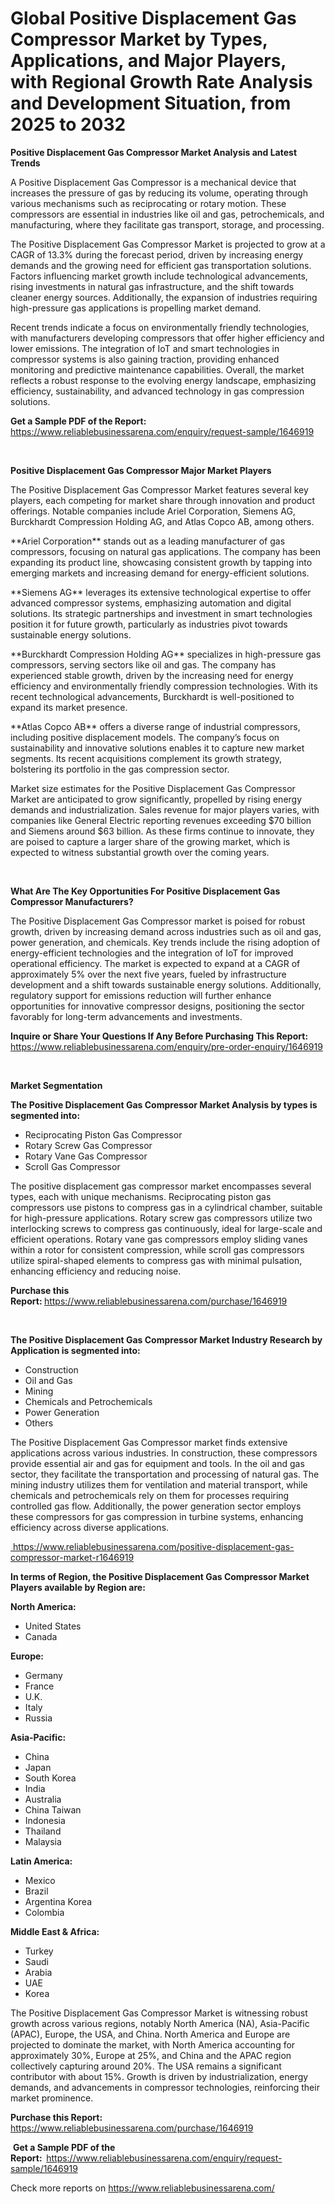 <p><h1>Global Positive Displacement Gas Compressor Market by Types, Applications, and Major Players, with Regional Growth Rate Analysis and Development Situation, from 2025 to 2032</h1></p><p><strong>Positive Displacement Gas Compressor Market Analysis and Latest Trends</strong></p>
<p><p>A Positive Displacement Gas Compressor is a mechanical device that increases the pressure of gas by reducing its volume, operating through various mechanisms such as reciprocating or rotary motion. These compressors are essential in industries like oil and gas, petrochemicals, and manufacturing, where they facilitate gas transport, storage, and processing.</p><p>The Positive Displacement Gas Compressor Market is projected to grow at a CAGR of 13.3% during the forecast period, driven by increasing energy demands and the growing need for efficient gas transportation solutions. Factors influencing market growth include technological advancements, rising investments in natural gas infrastructure, and the shift towards cleaner energy sources. Additionally, the expansion of industries requiring high-pressure gas applications is propelling market demand.</p><p>Recent trends indicate a focus on environmentally friendly technologies, with manufacturers developing compressors that offer higher efficiency and lower emissions. The integration of IoT and smart technologies in compressor systems is also gaining traction, providing enhanced monitoring and predictive maintenance capabilities. Overall, the market reflects a robust response to the evolving energy landscape, emphasizing efficiency, sustainability, and advanced technology in gas compression solutions.</p></p>
<p><strong>Get a Sample PDF of the Report:&nbsp;</strong> <a href="https://www.reliablebusinessarena.com/enquiry/request-sample/1646919?utm_campaign=2518&utm_medium=2&utm_source=Github&utm_content=ia&utm_term=08042025&utm_id=positive-displacement-gas-compressor">https://www.reliablebusinessarena.com/enquiry/request-sample/1646919</a></p>
<p>&nbsp;</p>
<p><strong>Positive Displacement Gas Compressor Major Market Players</strong></p>
<p><p>The Positive Displacement Gas Compressor Market features several key players, each competing for market share through innovation and product offerings. Notable companies include Ariel Corporation, Siemens AG, Burckhardt Compression Holding AG, and Atlas Copco AB, among others.</p><p>**Ariel Corporation** stands out as a leading manufacturer of gas compressors, focusing on natural gas applications. The company has been expanding its product line, showcasing consistent growth by tapping into emerging markets and increasing demand for energy-efficient solutions. </p><p>**Siemens AG** leverages its extensive technological expertise to offer advanced compressor systems, emphasizing automation and digital solutions. Its strategic partnerships and investment in smart technologies position it for future growth, particularly as industries pivot towards sustainable energy solutions.</p><p>**Burckhardt Compression Holding AG** specializes in high-pressure gas compressors, serving sectors like oil and gas. The company has experienced stable growth, driven by the increasing need for energy efficiency and environmentally friendly compression technologies. With its recent technological advancements, Burckhardt is well-positioned to expand its market presence.</p><p>**Atlas Copco AB** offers a diverse range of industrial compressors, including positive displacement models. The company’s focus on sustainability and innovative solutions enables it to capture new market segments. Its recent acquisitions complement its growth strategy, bolstering its portfolio in the gas compression sector.</p><p>Market size estimates for the Positive Displacement Gas Compressor Market are anticipated to grow significantly, propelled by rising energy demands and industrialization. Sales revenue for major players varies, with companies like General Electric reporting revenues exceeding $70 billion and Siemens around $63 billion. As these firms continue to innovate, they are poised to capture a larger share of the growing market, which is expected to witness substantial growth over the coming years.</p></p>
<p>&nbsp;</p>
<p><strong>What Are The Key Opportunities For Positive Displacement Gas Compressor Manufacturers?</strong></p>
<p><p>The Positive Displacement Gas Compressor market is poised for robust growth, driven by increasing demand across industries such as oil and gas, power generation, and chemicals. Key trends include the rising adoption of energy-efficient technologies and the integration of IoT for improved operational efficiency. The market is expected to expand at a CAGR of approximately 5% over the next five years, fueled by infrastructure development and a shift towards sustainable energy solutions. Additionally, regulatory support for emissions reduction will further enhance opportunities for innovative compressor designs, positioning the sector favorably for long-term advancements and investments.</p></p>
<p><strong>Inquire or Share Your Questions If Any Before Purchasing This Report:</strong> <a href="https://www.reliablebusinessarena.com/enquiry/pre-order-enquiry/1646919?utm_campaign=2518&utm_medium=2&utm_source=Github&utm_content=ia&utm_term=08042025&utm_id=positive-displacement-gas-compressor">https://www.reliablebusinessarena.com/enquiry/pre-order-enquiry/1646919</a></p>
<p>&nbsp;</p>
<p><strong>Market Segmentation</strong></p>
<p><strong>The Positive Displacement Gas Compressor Market Analysis by types is segmented into:</strong></p>
<p><ul><li>Reciprocating Piston Gas Compressor</li><li>Rotary Screw Gas Compressor</li><li>Rotary Vane Gas Compressor</li><li>Scroll Gas Compressor</li></ul></p>
<p><p>The positive displacement gas compressor market encompasses several types, each with unique mechanisms. Reciprocating piston gas compressors use pistons to compress gas in a cylindrical chamber, suitable for high-pressure applications. Rotary screw gas compressors utilize two interlocking screws to compress gas continuously, ideal for large-scale and efficient operations. Rotary vane gas compressors employ sliding vanes within a rotor for consistent compression, while scroll gas compressors utilize spiral-shaped elements to compress gas with minimal pulsation, enhancing efficiency and reducing noise.</p></p>
<p><strong>Purchase this Report:&nbsp;</strong><a href="https://www.reliablebusinessarena.com/purchase/1646919?utm_campaign=2518&utm_medium=2&utm_source=Github&utm_content=ia&utm_term=08042025&utm_id=positive-displacement-gas-compressor">https://www.reliablebusinessarena.com/purchase/1646919</a></p>
<p>&nbsp;</p>
<p><strong>The Positive Displacement Gas Compressor Market Industry Research by Application is segmented into:</strong></p>
<p><ul><li>Construction</li><li>Oil and Gas</li><li>Mining</li><li>Chemicals and Petrochemicals</li><li>Power Generation</li><li>Others</li></ul></p>
<p><p>The Positive Displacement Gas Compressor market finds extensive applications across various industries. In construction, these compressors provide essential air and gas for equipment and tools. In the oil and gas sector, they facilitate the transportation and processing of natural gas. The mining industry utilizes them for ventilation and material transport, while chemicals and petrochemicals rely on them for processes requiring controlled gas flow. Additionally, the power generation sector employs these compressors for gas compression in turbine systems, enhancing efficiency across diverse applications.</p></p>
<p><a href="https://www.reliablebusinessarena.com/positive-displacement-gas-compressor-market-r1646919?utm_campaign=2518&utm_medium=2&utm_source=Github&utm_content=ia&utm_term=08042025&utm_id=positive-displacement-gas-compressor">&nbsp;https://www.reliablebusinessarena.com/positive-displacement-gas-compressor-market-r1646919</a></p>
<p><strong>In terms of Region, the Positive Displacement Gas Compressor Market Players available by Region are:</strong></p>
<p>
    <p> <strong> North America: </strong>
        <ul>
            <li>United States</li>
            <li>Canada</li>
        </ul>
        </p> 
    <p> <strong> Europe: </strong>
        <ul>
            <li>Germany</li>
            <li>France</li>
            <li>U.K.</li>
            <li>Italy</li>
            <li>Russia</li>
        </ul>
        </p> 
    <p> <strong> Asia-Pacific: </strong>
        <ul>
            <li>China</li>
            <li>Japan</li>
            <li>South Korea</li>
            <li>India</li>
            <li>Australia</li>
            <li>China Taiwan</li>
            <li>Indonesia</li>
            <li>Thailand</li>
            <li>Malaysia</li>
        </ul>
        </p> 
    <p> <strong> Latin America: </strong>
        <ul>
            <li>Mexico</li>
            <li>Brazil</li>
            <li>Argentina Korea</li>
            <li>Colombia</li>
        </ul>
        </p> 
    <p> <strong> Middle East & Africa: </strong>
        <ul>
            <li>Turkey</li>
            <li>Saudi</li>
            <li>Arabia</li>
            <li>UAE</li>
            <li>Korea</li>
        </ul>
    </p>
    </p>
<p><p>The Positive Displacement Gas Compressor Market is witnessing robust growth across various regions, notably North America (NA), Asia-Pacific (APAC), Europe, the USA, and China. North America and Europe are projected to dominate the market, with North America accounting for approximately 30%, Europe at 25%, and China and the APAC region collectively capturing around 20%. The USA remains a significant contributor with about 15%. Growth is driven by industrialization, energy demands, and advancements in compressor technologies, reinforcing their market prominence.</p></p>
<p><strong>Purchase this Report: </strong><a href="https://www.reliablebusinessarena.com/purchase/1646919?utm_campaign=2518&utm_medium=2&utm_source=Github&utm_content=ia&utm_term=08042025&utm_id=positive-displacement-gas-compressor">https://www.reliablebusinessarena.com/purchase/1646919</a></p>
<p>&nbsp;<strong>Get a Sample PDF of the Report:&nbsp;&nbsp;</strong><a href="https://www.reliablebusinessarena.com/enquiry/request-sample/1646919?utm_campaign=2518&utm_medium=2&utm_source=Github&utm_content=ia&utm_term=08042025&utm_id=positive-displacement-gas-compressor">https://www.reliablebusinessarena.com/enquiry/request-sample/1646919</a></p>
<p><strong></strong></p>
<p>Check more reports on <a href="https://www.reliablebusinessarena.com/?utm_campaign=2518&utm_medium=2&utm_source=Github&utm_content=ia&utm_term=08042025&utm_id=positive-displacement-gas-compressor">https://www.reliablebusinessarena.com/</a></p>